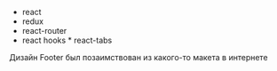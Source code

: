* react
 * redux
  * react-router
   * react hooks
    * react-tabs
    
Дизайн Footer был позаимствован из какого-то макета в интернете    